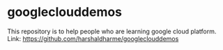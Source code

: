 # googleclouddemos
This repository is to help people who are learning google cloud platform.
Link: https://github.com/harshaldharme/googleclouddemos
